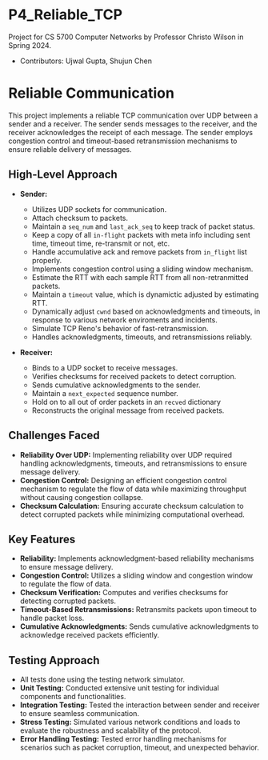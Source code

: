 # P4_Reliable_TCP

Project for CS 5700 Computer Networks by Professor Christo Wilson in Spring 2024.

- Contributors: Ujwal Gupta, Shujun Chen

# Reliable Communication

This project implements a reliable TCP communication over UDP between a sender and a receiver. The sender sends messages to the receiver, and the receiver acknowledges the receipt of each message. The sender employs congestion control and timeout-based retransmission mechanisms to ensure reliable delivery of messages.

## High-Level Approach

- **Sender:**

  - Utilizes UDP sockets for communication.
  - Attach checksum to packets.
  - Maintain a `seq_num` and `last_ack_seq` to keep track of packet status.
  - Keep a copy of all `in-flight` packets with meta info including sent time, timeout time, re-transmit or not, etc.
  - Handle accumulative ack and remove packets from `in_flight` list properly.
  - Implements congestion control using a sliding window mechanism.
  - Estimate the RTT with each sample RTT from all non-retranmitted packets.
  - Maintain a `timeout` value, which is dynamictic adjusted by estimating RTT.
  - Dynamically adjust `cwnd` based on acknowledgments and timeouts, in response to various network enviroments and incidents.
  - Simulate TCP Reno's behavior of fast-retransmission.
  - Handles acknowledgments, timeouts, and retransmissions reliably.

- **Receiver:**
  - Binds to a UDP socket to receive messages.
  - Verifies checksums for received packets to detect corruption.
  - Sends cumulative acknowledgments to the sender.
  - Maintain a `next_expected` sequence number.
  - Hold on to all out of order packets in an `recved` dictionary
  - Reconstructs the original message from received packets.

## Challenges Faced

- **Reliability Over UDP:** Implementing reliability over UDP required handling acknowledgments, timeouts, and retransmissions to ensure message delivery.
- **Congestion Control:** Designing an efficient congestion control mechanism to regulate the flow of data while maximizing throughput without causing congestion collapse.
- **Checksum Calculation:** Ensuring accurate checksum calculation to detect corrupted packets while minimizing computational overhead.

## Key Features

- **Reliability:** Implements acknowledgment-based reliability mechanisms to ensure message delivery.
- **Congestion Control:** Utilizes a sliding window and congestion window to regulate the flow of data.
- **Checksum Verification:** Computes and verifies checksums for detecting corrupted packets.
- **Timeout-Based Retransmissions:** Retransmits packets upon timeout to handle packet loss.
- **Cumulative Acknowledgments:** Sends cumulative acknowledgments to acknowledge received packets efficiently.

## Testing Approach

- All tests done using the testing network simulator.
- **Unit Testing:** Conducted extensive unit testing for individual components and functionalities.
- **Integration Testing:** Tested the interaction between sender and receiver to ensure seamless communication.
- **Stress Testing:** Simulated various network conditions and loads to evaluate the robustness and scalability of the protocol.
- **Error Handling Testing:** Tested error handling mechanisms for scenarios such as packet corruption, timeout, and unexpected behavior.
